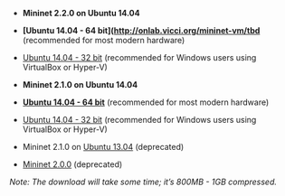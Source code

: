 * **Mininet 2.2.0 on Ubuntu 14.04**

 * **[Ubuntu 14.04 - 64 bit](http://onlab.vicci.org/mininet-vm/tbd** (recommended for most modern hardware)
 * [Ubuntu 14.04 - 32 bit](http://onlab.vicci.org/mininet-vm/tbd) (recommended for Windows users using VirtualBox or Hyper-V)

* **Mininet 2.1.0 on Ubuntu 14.04**

 * **[Ubuntu 14.04 - 64 bit](http://onlab.vicci.org/mininet-vm/mininet-2.1.0p2-140718-ubuntu-14.04-server-amd64-ovf.zip)** (recommended for most modern hardware)
 * [Ubuntu 14.04 - 32 bit](http://onlab.vicci.org/mininet-vm/mininet-2.1.0p2-140718-ubuntu-14.04-server-i386-ovf.zip) (recommended for Windows users using VirtualBox or Hyper-V)

* Mininet 2.1.0 on [Ubuntu 13.04](https://bitbucket.org/mininet/mininet-vm-images/downloads) (deprecated)

* [Mininet 2.0.0](https://github.com/mininet/mininet/downloads/) (deprecated)

_Note: The download will take some time; it’s 800MB - 1GB compressed._